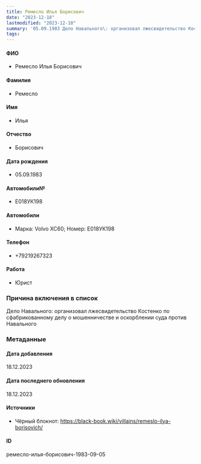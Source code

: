 ```yaml
---
title: Ремесло Илья Борисович
date: "2023-12-18"
lastmodified: "2023-12-18"
summary: '05.09.1983 Дело Навального\: организовал лжесвидетельство Костенко по сфабрикованному делу о мошенничестве и оскорблении суда против Навального'
tags: 
---
```

<!--# pp2-->
<!--## Фигурант-->
<!--### Личные данные-->
#### ФИО
- Ремесло Илья Борисович
#### Фамилия
- Ремесло
#### Имя
- Илья
#### Отчество
- Борисович
#### Дата рождения
- 05.09.1983
#### Автомобили№
- Е018УК198
#### Автомобили
- Марка: Volvo XC60; Номер: Е018УК198
#### Телефон
- +79219267323
#### Работа
- Юрист
### Причина включения в список
Дело Навального: организовал лжесвидетельство Костенко по сфабрикованному делу о мошенничестве и оскорблении суда против Навального
### Метаданные
#### Дата добавления
18.12.2023
#### Дата последнего обновления
18.12.2023
#### Источники
- Чёрный блокнот: https://black-book.wiki/villains/remeslo-ilya-borisovich/
#### ID
ремесло-илья-борисович-1983-09-05
<!--## END;-->
